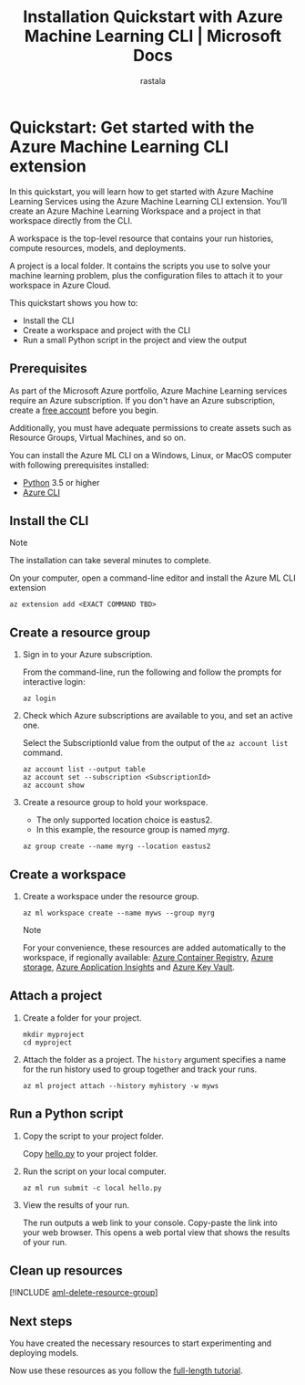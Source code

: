 ﻿---
title: Installation Quickstart with Azure Machine Learning CLI | Microsoft Docs
description: In this quickstart, you will learn how to get started with Azure Machine Learning Services using the Azure Machine Learning CLI extension.
services: machine-learning
author: rastala
ms.author: roastala
manager: haining
ms.service: machine-learning
ms.component: core
ms.workload: data-services
ms.custom: mvc
ms.topic: quickstart
ms.date: 7/27/2018
---

# Quickstart: Get started with the Azure Machine Learning CLI extension

In this quickstart, you will learn how to get started with Azure Machine Learning Services using the Azure Machine Learning CLI extension. You’ll create an Azure Machine Learning Workspace and a project in that workspace directly from the CLI.

A workspace is the top-level resource that contains your run histories, compute resources, models, and deployments.

A project is a local folder. It contains the scripts you use to solve your machine learning problem, plus the configuration files to attach it to your workspace in Azure Cloud.

This quickstart shows you how to:

* Install the CLI
* Create a workspace and project with the CLI
* Run a small Python script in the project and view the output

## Prerequisites

As part of the Microsoft Azure portfolio, Azure Machine Learning services require an Azure subscription. If you don't have an Azure subscription, create a [free account](https://azure.microsoft.com/free/?WT.mc_id=A261C142F) before you begin.

Additionally, you must have adequate permissions to create assets such as Resource Groups, Virtual Machines, and so on.

You can install the Azure ML CLI on a Windows, Linux, or MacOS computer with following prerequisites installed:

* [Python](https://www.python.org/) 3.5 or higher
* [Azure CLI](https://docs.microsoft.com/en-us/cli/azure/install-azure-cli?view=azure-cli-latest)

## Install the CLI

>[!NOTE]
>The installation can take several minutes to complete.

On your computer, open a command-line editor and install the Azure ML CLI extension

```azurecli
az extension add <EXACT COMMAND TBD>
```

## Create a resource group

1. Sign in to your Azure subscription.

    From the command-line, run the following and follow the prompts for interactive login:

    ```azurecli
    az login
    ```

1. Check which Azure subscriptions are available to you, and set an active one.
 
    Select the SubscriptionId value from the output of the `az account list` command.
    
    ```azurecli
    az account list --output table
    az account set --subscription <SubscriptionId>
    az account show
    ```

 1. Create a resource group to hold your workspace.

     * The only supported location choice is eastus2.  
     * In this example, the resource group is named *myrg*.
    
    ```azurecli
    az group create --name myrg --location eastus2
    ```


## Create a workspace

1. Create a workspace under the resource group.

    ```
    az ml workspace create --name myws --group myrg
    ```

    >[!NOTE]
   >For your convenience, these resources are added automatically to the workspace, if regionally available: [Azure Container Registry](https://docs.microsoft.com/en-us/azure/container-registry/), [Azure storage](https://docs.microsoft.com/en-us/azure/storage/), [Azure Application Insights](https://docs.microsoft.com/en-us/azure/application-insights/) and [Azure Key Vault](https://docs.microsoft.com/en-us/azure/key-vault/).


## Attach a project

1. Create a folder for your project.

    ```
    mkdir myproject
    cd myproject
    ```

2. Attach the folder as a project. The `history` argument specifies a name for the run history used to group together and track your runs.

    ```azurecli
    az ml project attach --history myhistory -w myws
    ```

## Run a Python script

1. Copy the script to your project folder.

    Copy [hello.py]() to your project folder.

2. Run the script on your local computer.

    ```azurecli
    az ml run submit -c local hello.py
    ```

3. View the results of your run.

    The run outputs a web link to your console. Copy-paste the link into your web browser. This opens a web portal view that shows the results of your run.

## Clean up resources 

[!INCLUDE [aml-delete-resource-group](../../../includes/aml-delete-resource-group.md)]

## Next steps

You have created the necessary resources to start experimenting and deploying models.

Now use these resources as you follow the [full-length tutorial]().